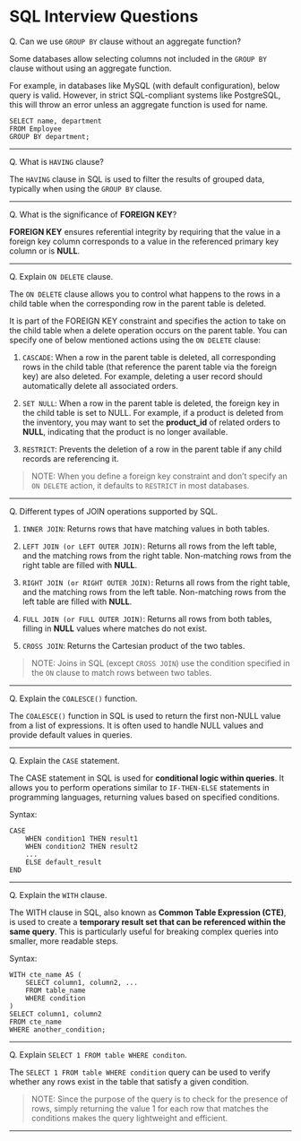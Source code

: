 # SQL Interview Questions

Q. Can we use `GROUP BY` clause without an aggregate function?

Some databases allow selecting columns not included in the `GROUP BY` clause without using an aggregate function. 

For example, in databases like MySQL (with default configuration), below query is valid. However, in strict SQL-compliant systems like PostgreSQL, this will throw an error unless an aggregate function is used for name.

```
SELECT name, department
FROM Employee
GROUP BY department;
```

---

Q. What is `HAVING` clause?

The `HAVING` clause in SQL is used to filter the results of grouped data, typically when using the `GROUP BY` clause. 

---

Q. What is the significance of **FOREIGN KEY**?

**FOREIGN KEY** ensures referential integrity by requiring that the value in a foreign key column corresponds to a value in the referenced primary key column or is **NULL**.

---

Q. Explain `ON DELETE` clause. 

The `ON DELETE` clause allows you to control what happens to the rows in a child table when the corresponding row in the parent table is deleted.

It is part of the FOREIGN KEY constraint and specifies the action to take on the child table when a delete operation occurs on the parent table. You can specify one of below mentioned actions using the `ON DELETE` clause:

1. `CASCADE`: When a row in the parent table is deleted, all corresponding rows in the child table (that reference the parent table via the foreign key) are also deleted. For example, deleting a user record should automatically delete all associated orders.

2. `SET NULL`: When a row in the parent table is deleted, the foreign key in the child table is set to NULL. For example, if a product is deleted from the inventory, you may want to set the **product_id** of related orders to **NULL**, indicating that the product is no longer available.

3. `RESTRICT`: Prevents the deletion of a row in the parent table if any child records are referencing it. 

> NOTE: When you define a foreign key constraint and don’t specify an `ON DELETE` action, it defaults to `RESTRICT` in most databases.

--- 

Q. Different types of JOIN operations supported by SQL.

1. `INNER JOIN`: Returns rows that have matching values in both tables.

2. `LEFT JOIN (or LEFT OUTER JOIN)`: Returns all rows from the left table, and the matching rows from the right table. Non-matching rows from the right table are filled with **NULL**.

3. `RIGHT JOIN (or RIGHT OUTER JOIN)`: Returns all rows from the right table, and the matching rows from the left table. Non-matching rows from the left table are filled with **NULL**.

4. `FULL JOIN (or FULL OUTER JOIN)`: Returns all rows from both tables, filling in **NULL** values where matches do not exist.

5. `CROSS JOIN`: Returns the Cartesian product of the two tables. 

> NOTE: Joins in SQL (except `CROSS JOIN`) use the condition specified in the `ON` clause to match rows between two tables.

---

Q. Explain the `COALESCE()` function.

The `COALESCE()` function in SQL is used to return the first non-NULL value from a list of expressions. It is often used to handle NULL values and provide default values in queries.

---

Q. Explain the `CASE` statement.

The CASE statement in SQL is used for **conditional logic within queries**. It allows you to perform operations similar to `IF-THEN-ELSE` statements in programming languages, returning values based on specified conditions.

Syntax:
```
CASE
    WHEN condition1 THEN result1
    WHEN condition2 THEN result2
    ...
    ELSE default_result
END
```

---

Q. Explain the `WITH` clause. 

The WITH clause in SQL, also known as **Common Table Expression (CTE)**, is used to create a **temporary result set that can be referenced within the same query**. This is particularly useful for breaking complex queries into smaller, more readable steps.

Syntax:
```
WITH cte_name AS (
    SELECT column1, column2, ...
    FROM table_name
    WHERE condition
)
SELECT column1, column2
FROM cte_name
WHERE another_condition;
```

---

Q. Explain `SELECT 1 FROM table WHERE conditon`.

The `SELECT 1 FROM table WHERE condition` query can be used to verify whether any rows exist in the table that satisfy a given condition. 

> NOTE: Since the purpose of the query is to check for the presence of rows, simply returning the value 1 for each row that matches the conditions makes the query lightweight and efficient.

---





